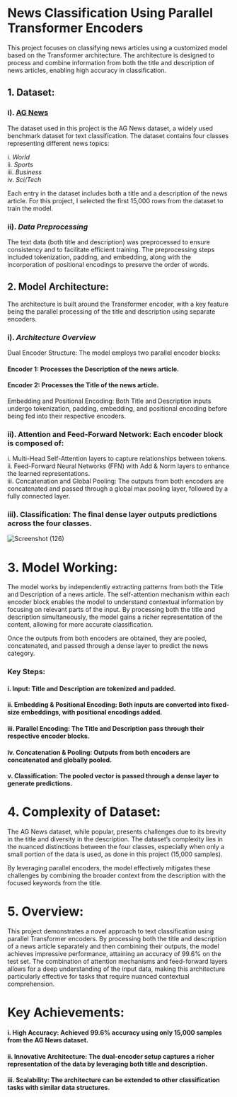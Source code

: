 # News Classification Using Parallel Transformer Encoders
This project focuses on classifying news articles using a customized model based on the Transformer architecture. The architecture is designed to process and combine information from both the title and description of news articles, enabling high accuracy in classification.

## 1. Dataset:
### i). [AG News](https://www.kaggle.com/datasets/amananandrai/ag-news-classification-dataset)
The dataset used in this project is the AG News dataset, a widely used benchmark dataset for text classification. The dataset contains four classes representing different news topics:

i. _World_  
ii. _Sports_  
iii. _Business_  
iv. _Sci/Tech_  
  
Each entry in the dataset includes both a title and a description of the news article. For this project, I selected the first 15,000 rows from the dataset to train the model.

### ii). ___Data Preprocessing___
The text data (both title and description) was preprocessed to ensure consistency and to facilitate efficient training. The preprocessing steps included tokenization, padding, and embedding, along with the incorporation of positional encodings to preserve the order of words.

## 2. Model Architecture:
The architecture is built around the Transformer encoder, with a key feature being the parallel processing of the title and description using separate encoders.

### i). ___Architecture Overview___
Dual Encoder Structure: The model employs two parallel encoder blocks:
  #### __Encoder 1:__ Processes the Description of the news article.
  #### __Encoder 2:__ Processes the Title of the news article.
Embedding and Positional Encoding: Both Title and Description inputs undergo tokenization, padding, embedding, and positional encoding before being fed into their respective encoders.

### ii). Attention and Feed-Forward Network: Each encoder block is composed of:

i. Multi-Head Self-Attention layers to capture relationships between tokens.   
ii. Feed-Forward Neural Networks (FFN) with Add & Norm layers to enhance the learned representations.   
iii. Concatenation and Global Pooling: The outputs from both encoders are concatenated and passed through a global max pooling layer, followed by a fully connected layer.   

### iii). Classification: The final dense layer outputs predictions across the four classes.

![Screenshot (126)](https://github.com/user-attachments/assets/02e52102-2872-49c5-b2db-e6334ad12bc2)


# 3. Model Working:
The model works by independently extracting patterns from both the Title and Description of a news article. The self-attention mechanism within each encoder block enables the model to understand contextual information by focusing on relevant parts of the input. By processing both the title and description simultaneously, the model gains a richer representation of the content, allowing for more accurate classification.

Once the outputs from both encoders are obtained, they are pooled, concatenated, and passed through a dense layer to predict the news category.

### Key Steps:
#### i. Input: Title and Description are tokenized and padded.
#### ii. Embedding & Positional Encoding: Both inputs are converted into fixed-size embeddings, with positional encodings added.
#### iii. Parallel Encoding: The Title and Description pass through their respective encoder blocks.
#### iv. Concatenation & Pooling: Outputs from both encoders are concatenated and globally pooled.
#### v. Classification: The pooled vector is passed through a dense layer to generate predictions.
  
# 4. Complexity of Dataset:
The AG News dataset, while popular, presents challenges due to its brevity in the title and diversity in the description. The dataset’s complexity lies in the nuanced distinctions between the four classes, especially when only a small portion of the data is used, as done in this project (15,000 samples).

By leveraging parallel encoders, the model effectively mitigates these challenges by combining the broader context from the description with the focused keywords from the title.

# 5. Overview:
This project demonstrates a novel approach to text classification using parallel Transformer encoders. By processing both the title and description of a news article separately and then combining their outputs, the model achieves impressive performance, attaining an accuracy of 99.6% on the test set. The combination of attention mechanisms and feed-forward layers allows for a deep understanding of the input data, making this architecture particularly effective for tasks that require nuanced contextual comprehension.

# Key Achievements:
#### i. __High Accuracy:__ Achieved 99.6% accuracy using only 15,000 samples from the AG News dataset.
#### ii. __Innovative Architecture:__ The dual-encoder setup captures a richer representation of the data by leveraging both title and description.
#### iii. __Scalability:__ The architecture can be extended to other classification tasks with similar data structures.

